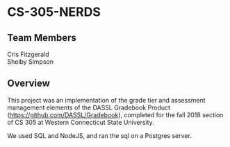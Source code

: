# CS-305-NERDS

## Team Members  
Cris Fitzgerald  
Shelby Simpson  

## Overview
This project was an implementation of the grade tier and assessment management elements of the DASSL Gradebook Product (https://github.com/DASSL/Gradebook), completed for the fall 2018 section of CS 305 at Western Connecticut State University.
  
We used SQL and NodeJS, and ran the sql on a Postgres server.

